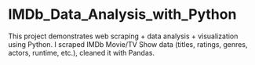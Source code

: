 # IMDb_Data_Analysis_with_Python
This project demonstrates web scraping + data analysis + visualization using Python. I scraped IMDb Movie/TV Show data (titles, ratings, genres, actors, runtime, etc.), cleaned it with Pandas.
